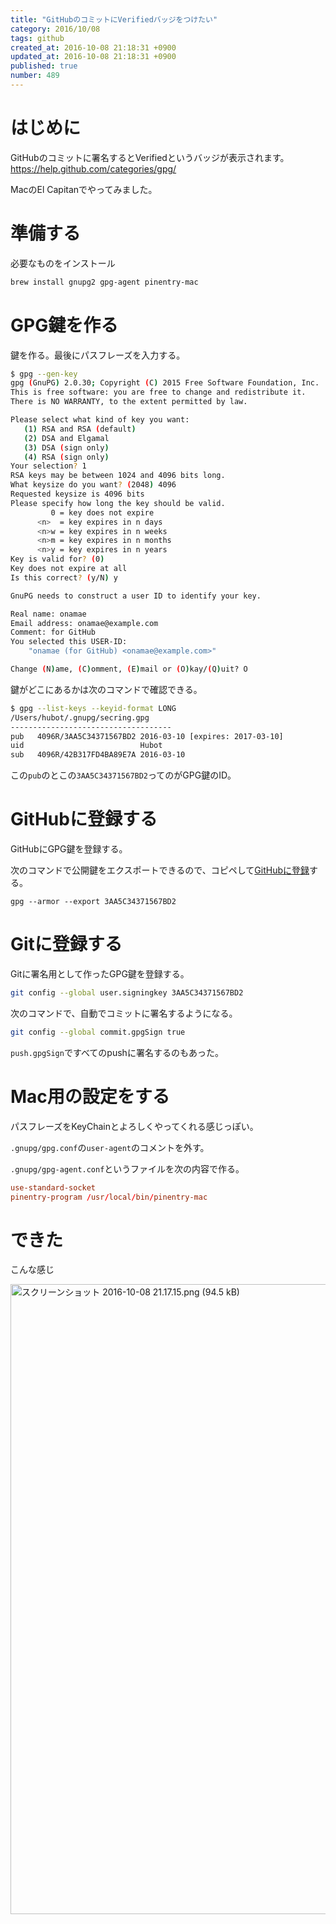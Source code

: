 ```yaml
---
title: "GitHubのコミットにVerifiedバッジをつけたい"
category: 2016/10/08
tags: github
created_at: 2016-10-08 21:18:31 +0900
updated_at: 2016-10-08 21:18:31 +0900
published: true
number: 489
---
```


# はじめに
GitHubのコミットに署名するとVerifiedというバッジが表示されます。
https://help.github.com/categories/gpg/


MacのEl Capitanでやってみました。

# 準備する
必要なものをインストール

```bash
brew install gnupg2 gpg-agent pinentry-mac
```

# GPG鍵を作る
鍵を作る。最後にパスフレーズを入力する。

```bash
$ gpg --gen-key
gpg (GnuPG) 2.0.30; Copyright (C) 2015 Free Software Foundation, Inc.
This is free software: you are free to change and redistribute it.
There is NO WARRANTY, to the extent permitted by law.

Please select what kind of key you want:
   (1) RSA and RSA (default)
   (2) DSA and Elgamal
   (3) DSA (sign only)
   (4) RSA (sign only)
Your selection? 1
RSA keys may be between 1024 and 4096 bits long.
What keysize do you want? (2048) 4096
Requested keysize is 4096 bits
Please specify how long the key should be valid.
         0 = key does not expire
      <n>  = key expires in n days
      <n>w = key expires in n weeks
      <n>m = key expires in n months
      <n>y = key expires in n years
Key is valid for? (0)
Key does not expire at all
Is this correct? (y/N) y

GnuPG needs to construct a user ID to identify your key.

Real name: onamae
Email address: onamae@example.com
Comment: for GitHub
You selected this USER-ID:
    "onamae (for GitHub) <onamae@example.com>"

Change (N)ame, (C)omment, (E)mail or (O)kay/(Q)uit? O
```

鍵がどこにあるかは次のコマンドで確認できる。

```bash
$ gpg --list-keys --keyid-format LONG
/Users/hubot/.gnupg/secring.gpg
------------------------------------
pub   4096R/3AA5C34371567BD2 2016-03-10 [expires: 2017-03-10]
uid                          Hubot 
sub   4096R/42B317FD4BA89E7A 2016-03-10
```

この`pub`のとこの`3AA5C34371567BD2`ってのがGPG鍵のID。

# GitHubに登録する
GitHubにGPG鍵を登録する。

次のコマンドで公開鍵をエクスポートできるので、コピペして[GitHubに登録](https://github.com/settings/keys)する。

```export
gpg --armor --export 3AA5C34371567BD2
```

# Gitに登録する
Gitに署名用として作ったGPG鍵を登録する。

```bash
git config --global user.signingkey 3AA5C34371567BD2
```

次のコマンドで、自動でコミットに署名するようになる。

```bash
git config --global commit.gpgSign true
```

`push.gpgSign`ですべてのpushに署名するのもあった。

# Mac用の設定をする
パスフレーズをKeyChainとよろしくやってくれる感じっぽい。

`.gnupg/gpg.conf`の`user-agent`のコメントを外す。

`.gnupg/gpg-agent.conf`というファイルを次の内容で作る。

```:.gnupg/gpg-agent.conf
use-standard-socket
pinentry-program /usr/local/bin/pinentry-mac
```

# できた
こんな感じ

<img width="1008" alt="スクリーンショット 2016-10-08 21.17.15.png (94.5 kB)" src="https://img.esa.io/uploads/production/attachments/1679/2016/10/08/4429/a9a4e45d-139d-4689-a2ce-38cdc967df9b.png">

